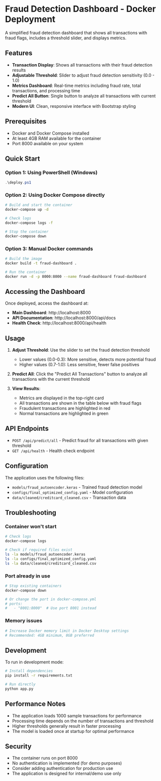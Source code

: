 # Fraud Detection Dashboard - Docker Deployment

A simplified fraud detection dashboard that shows all transactions with fraud flags, includes a threshold slider, and displays metrics.

## Features

- **Transaction Display**: Shows all transactions with their fraud detection results
- **Adjustable Threshold**: Slider to adjust fraud detection sensitivity (0.0 - 1.0)
- **Metrics Dashboard**: Real-time metrics including fraud rate, total transactions, and processing time
- **Predict All Button**: Single button to analyze all transactions with current threshold
- **Modern UI**: Clean, responsive interface with Bootstrap styling

## Prerequisites

- Docker and Docker Compose installed
- At least 4GB RAM available for the container
- Port 8000 available on your system

## Quick Start

### Option 1: Using PowerShell (Windows)
```powershell
.\deploy.ps1
```

### Option 2: Using Docker Compose directly
```bash
# Build and start the container
docker-compose up -d

# Check logs
docker-compose logs -f

# Stop the container
docker-compose down
```

### Option 3: Manual Docker commands
```bash
# Build the image
docker build -t fraud-dashboard .

# Run the container
docker run -d -p 8000:8000 --name fraud-dashboard fraud-dashboard
```

## Accessing the Dashboard

Once deployed, access the dashboard at:
- **Main Dashboard**: http://localhost:8000
- **API Documentation**: http://localhost:8000/api/docs
- **Health Check**: http://localhost:8000/api/health

## Usage

1. **Adjust Threshold**: Use the slider to set the fraud detection threshold
   - Lower values (0.0-0.3): More sensitive, detects more potential fraud
   - Higher values (0.7-1.0): Less sensitive, fewer false positives

2. **Predict All**: Click the "Predict All Transactions" button to analyze all transactions with the current threshold

3. **View Results**: 
   - Metrics are displayed in the top-right card
   - All transactions are shown in the table below with fraud flags
   - Fraudulent transactions are highlighted in red
   - Normal transactions are highlighted in green

## API Endpoints

- `POST /api/predict/all` - Predict fraud for all transactions with given threshold
- `GET /api/health` - Health check endpoint

## Configuration

The application uses the following files:
- `models/fraud_autoencoder.keras` - Trained fraud detection model
- `configs/final_optimized_config.yaml` - Model configuration
- `data/cleaned/creditcard_cleaned.csv` - Transaction data

## Troubleshooting

### Container won't start
```bash
# Check logs
docker-compose logs

# Check if required files exist
ls -la models/fraud_autoencoder.keras
ls -la configs/final_optimized_config.yaml
ls -la data/cleaned/creditcard_cleaned.csv
```

### Port already in use
```bash
# Stop existing containers
docker-compose down

# Or change the port in docker-compose.yml
# ports:
#   - "8001:8000"  # Use port 8001 instead
```

### Memory issues
```bash
# Increase Docker memory limit in Docker Desktop settings
# Recommended: 4GB minimum, 8GB preferred
```

## Development

To run in development mode:
```bash
# Install dependencies
pip install -r requirements.txt

# Run directly
python app.py
```

## Performance Notes

- The application loads 1000 sample transactions for performance
- Processing time depends on the number of transactions and threshold
- Higher thresholds generally result in faster processing
- The model is loaded once at startup for optimal performance

## Security

- The container runs on port 8000
- No authentication is implemented (for demo purposes)
- Consider adding authentication for production use
- The application is designed for internal/demo use only 